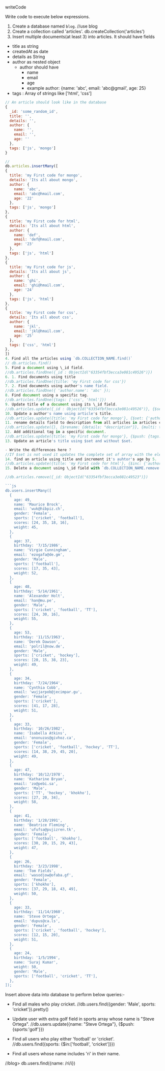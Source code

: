 writeCode

Write code to execute below expressions.

1. Create a database named `blog`.
   //use blog
2. Create a collection called 'articles'.
   db.createCollection('articles')
3. Insert multiple documents(at least 3) into articles. It should have fields

- title as string
- createdAt as date
- details as String
- author as nested object
  - author should have
    - name
    - email
    - age
    - example author: {name: 'abc', email: 'abc@gmail', age: 25}
- tags : Array of strings like ['html', 'css']

```js
// An article should look like in the database
{
  _id: 'some_random_id',
  title: '',
  details: '',
  author: {
    name: '',
    email: '',
    age: ''
  },
  tags: ['js', 'mongo']
}
```

````js
//
db.articles.insertMany([
{
  title: 'my First code for mongo',
  details: 'Its all about mongo',
  author: {
    name: 'abc',
    email: 'abc@hmail.com',
    age: '22'
  },
  tags: ['js', 'mongo']
},
{
  title: 'my First code for html',
  details: 'Its all about html',
  author: {
    name: 'def',
    email: 'def@hmail.com',
    age: '23'
  },
  tags: ['js', 'html']
},
{
  title: 'my First code for js',
  details: 'Its all about js',
  author: {
    name: 'ghi',
    email: 'ghi@hmail.com',
    age: '24'
  },
  tags: ['js', 'html']
},
{
  title: 'my First code for css',
  details: 'Its all about css',
  author: {
    name: 'jkl',
    email: 'jkl@hmail.com',
    age: '25'
  },
  tags: ['css', 'html']
},
])
4. Find all the articles using `db.COLLECTION_NAME.find()`
// db.articles.find()
5. Find a document using \_id field.
//db.articles.findOne({_id : ObjectId("63354fbf3ecca3e081c49526")})
6. 1. Find documents using title
//db.articles.findOne({title: 'my First code for css'})
7. 2. Find documents using author's name field.
//db.articles.findOne({ 'author.name': 'abc' });
8. Find document using a specific tag.
//db.articles.findOne({tags: ['css', 'html']})
9. Update title of a document using its \_id field.
//db.articles.update({_id : ObjectId("63354fbf3ecca3e081c49526")}, {$set: {title: 'my First code for advance css'}})
10. Update a author's name using article's title.
//db.articles.update({title: 'my First code for mongo'}, {$set: {'author.name': 'abcde'}})
11. rename details field to description from all articles in articles collection.
//db.articles.update({}, {$rename: {details: "description"}}, {multi: true})
12. Add additional tag in a specific document.
//db.articles.update({title: 'my First code for mongo'}, {$push: {tags: 'node'}})
13. Update an article's title using $set and without $set.

- Write the differences here ?
//If $set is not used it updates the complete set of array with the element
14. find an article using title and increment it's auhtor's age by 5.
//db.articles.update({title: 'my First code for html'}, {$inc: {'author.age': 5}})
15. Delete a document using \_id field with `db.COLLECTION_NAME.remove()`.

//db.articles.remove({_id: ObjectId("63354fbf3ecca3e081c49523")})

```js
db.users.insertMany([
  {
    age: 49,
    name: 'Maurice Brock',
    email: 'wuk@hibpiz.ch',
    gender: 'Female',
    sports: ['cricket', 'football'],
    scores: [24, 35, 18, 16],
    weight: 45,
  },
  {
    age: 37,
    birthday: '7/15/1986',
    name: 'Virgie Cunningham',
    email: 'ezogafa@de.gm',
    gender: 'Male',
    sports: ['football'],
    scores: [17, 35, 43],
    weight: 52,
  },
  {
    age: 48,
    birthday: '5/14/1961',
    name: 'Alexander Holt',
    email: 'han@mu.pe',
    gender: 'Male',
    sports: ['cricket', 'football', 'TT'],
    scores: [24, 30, 16],
    weight: 55,
  },
  {
    age: 53,
    birthday: '11/15/1963',
    name: 'Derek Dawson',
    email: 'polril@now.de',
    gender: 'Male',
    sports: ['cricket', 'hockey'],
    scores: [20, 15, 38, 23],
    weight: 49,
  },
  {
    age: 34,
    birthday: '7/24/1964',
    name: 'Cynthia Cobb',
    email: 'wujjarpob@jecimpar.gu',
    gender: 'Female',
    sports: ['cricket'],
    scores: [41, 17, 28],
    weight: 51,
  },
  {
    age: 33,
    birthday: '10/26/1982',
    name: 'Isabella Atkins',
    email: 'ononuzas@givhoz.ca',
    gender: 'Female',
    sports: ['cricket', 'football', 'hockey', 'TT'],
    scores: [14, 38, 29, 45, 20],
    weight: 49,
  },
  {
    age: 47,
    birthday: '10/12/1978',
    name: 'Katharine Bryan',
    email: 'zo@pebi.sa',
    gender: 'Male',
    sports: ['TT', 'hockey', 'khokho'],
    scores: [27, 20, 34],
    weight: 58,
  },
  {
    age: 41,
    birthday: '1/28/1991',
    name: 'Beatrice Fleming',
    email: 'ufufsa@pujizren.tk',
    gender: 'Female',
    sports: ['football', 'khokho'],
    scores: [30, 20, 15, 29, 43],
    weight: 47,
  },
  {
    age: 26,
    birthday: '3/23/1998',
    name: 'Tom Fields',
    email: 'wasodjow@ofaba.gf',
    gender: 'Female',
    sports: ['khokho'],
    scores: [37, 29, 18, 43, 49],
    weight: 50,
  },
  {
    age: 33,
    birthday: '11/14/1960',
    name: 'Steve Ortega',
    email: 'dupus@ca.ls',
    gender: 'Female',
    sports: ['cricket', 'football', 'hockey'],
    scores: [12, 15, 20],
    weight: 51,
  },
  {
    age: 24,
    birthday: '1/5/1994',
    name: 'Suraj Kumar',
    weight: 50,
    gender: 'Male',
    sports: ['football', 'cricket', 'TT'],
  },
]);
````

Insert above data into database to perform below queries:-

- Find all males who play cricket.
  //db.users.find({gender: 'Male', sports: 'cricket'}).pretty()

- Update user with extra golf field in sports array whose name is "Steve Ortega".
  //db.users.update({name: "Steve Ortega"}, {$push: {sports:'golf'}})
- Find all users who play either 'football' or 'cricket'.
  //db.users.find({sports: {$in:['football', 'cricket']}})
- Find all users whose name includes 'ri' in their name.

//blog> db.users.find({name: /ri/i})
